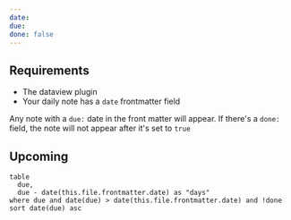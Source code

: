 ```yaml
---
date: 
due:
done: false
---
```


## Requirements
- The dataview plugin
- Your daily note has a `date` frontmatter field

Any note with a `due:` date in the front matter will appear. 
If there's a `done:` field, the note will not appear after it's set to `true`

## Upcoming
```dataview
table 
  due, 
  due - date(this.file.frontmatter.date) as "days"
where due and date(due) > date(this.file.frontmatter.date) and !done
sort date(due) asc
```
